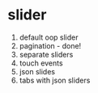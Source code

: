 # slider

1. default oop slider
2. pagination - done!
3. separate sliders
4. touch events
5. json slides
6. tabs with json sliders
